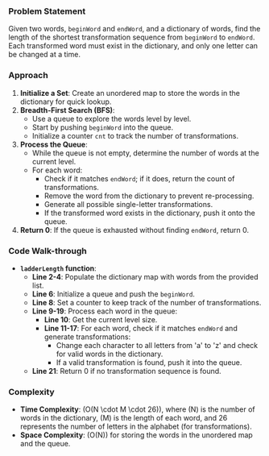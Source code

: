 ### Problem Statement
Given two words, `beginWord` and `endWord`, and a dictionary of words, find the length of the shortest transformation sequence from `beginWord` to `endWord`. Each transformed word must exist in the dictionary, and only one letter can be changed at a time.

### Approach
1. **Initialize a Set**: Create an unordered map to store the words in the dictionary for quick lookup.
2. **Breadth-First Search (BFS)**:
   - Use a queue to explore the words level by level.
   - Start by pushing `beginWord` into the queue.
   - Initialize a counter `cnt` to track the number of transformations.
3. **Process the Queue**:
   - While the queue is not empty, determine the number of words at the current level.
   - For each word:
     - Check if it matches `endWord`; if it does, return the count of transformations.
     - Remove the word from the dictionary to prevent re-processing.
     - Generate all possible single-letter transformations.
     - If the transformed word exists in the dictionary, push it onto the queue.
4. **Return 0**: If the queue is exhausted without finding `endWord`, return 0.

### Code Walk-through
- **`ladderLength` function**:
  - **Line 2-4**: Populate the dictionary map with words from the provided list.
  - **Line 6**: Initialize a queue and push the `beginWord`.
  - **Line 8**: Set a counter to keep track of the number of transformations.
  - **Line 9-19**: Process each word in the queue:
    - **Line 10**: Get the current level size.
    - **Line 11-17**: For each word, check if it matches `endWord` and generate transformations:
      - Change each character to all letters from 'a' to 'z' and check for valid words in the dictionary.
      - If a valid transformation is found, push it into the queue.
  - **Line 21**: Return 0 if no transformation sequence is found.

### Complexity
- **Time Complexity**: \(O(N \cdot M \cdot 26)\), where \(N\) is the number of words in the dictionary, \(M\) is the length of each word, and 26 represents the number of letters in the alphabet (for transformations).
- **Space Complexity**: \(O(N)\) for storing the words in the unordered map and the queue.
